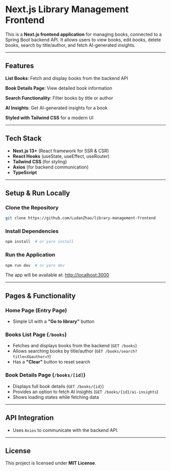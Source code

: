 # Next.js Library Management Frontend

This is a **Next.js frontend application** for managing books, connected to a Spring Boot backend API. It allows users to view books, edit books, delete books, search by title/author, and fetch AI-generated insights.

---

## Features

**List Books**: Fetch and display books from the backend API

**Book Details Page**: View detailed book information

**Search Functionality**: Filter books by title or author

**AI Insights**: Get AI-generated insights for a book

**Styled with Tailwind CSS** for a modern UI

---

## Tech Stack

- **Next.js 13+** (React framework for SSR & CSR)
- **React Hooks** (useState, useEffect, useRouter)
- **Tailwind CSS** (for styling)
- **Axios** (for backend communication)
- **TypeScript**

---

## Setup & Run Locally

### Clone the Repository

```bash
git clone https://github.com/LudanZhao/library-management-frontend
```

### Install Dependencies

```bash
npm install  # or yarn install
```

### Run the Application

```bash
npm run dev  # or yarn dev
```

The app will be available at: [http://localhost:3000](http://localhost:3000)

---

## Pages & Functionality

### Home Page (Entry Page)

- Simple UI with a **"Go to library"** button

### Books List Page (`/books`)

- Fetches and displays books from the backend (`GET /books`)
- Allows searching books by title/author (`GET /books/search?title=X&author=Y`)
- Has a **"Clear"** button to reset search

### Book Details Page (`/books/[id]`)

- Displays full book details (`GET /books/{id}`)
- Provides an option to fetch AI insights (`GET /books/{id}/ai-insights`)
- Shows loading states while fetching data

---

## API Integration

- Uses `Axios` to communicate with the backend API.

---

## License

This project is licensed under **MIT License**.
